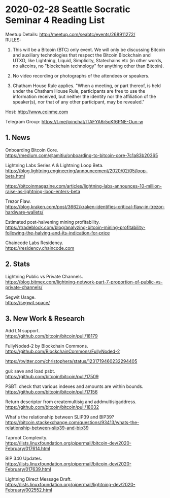 # 2020-02-28 Seattle Socratic Seminar 4 Reading List

Meetup Details: <http://meetup.com/seabtc/events/268911272/>  
RULES:
1. This will be a Bitcoin (BTC) only event. We will only be discussing Bitcoin and auxiliary technologies that respect the Bitcoin Blockchain and UTXO, like Lightning, Liquid, Simplicity, Statechains etc (in other words, no altcoins, no "blockchain technology" for anything other than Bitcoin).

2. No video recording or photographs of the attendees or speakers.

3. Chatham House Rule applies.
"When a meeting, or part thereof, is held under the Chatham House Rule, participants are free to use the information received, but neither the identity nor the affiliation of the speaker(s), nor that of any other participant, may be revealed."

Host: <http://www.coinme.com>

Telegram Group: <https://t.me/joinchat/ITAFYA6r5oKf6PNE-Oun-w>

## 1. News

Onboarding Bitcoin Core.  
https://medium.com/@amitiu/onboarding-to-bitcoin-core-7c1a83b20365

Lightning Labs Series A & Lightning Loop Beta.  
https://blog.lightning.engineering/announcement/2020/02/05/loop-beta.html

https://bitcoinmagazine.com/articles/lightning-labs-announces-10-million-raise-as-lightning-loop-enters-beta

Trezor Flaw.  
https://blog.kraken.com/post/3662/kraken-identifies-critical-flaw-in-trezor-hardware-wallets/

Estimated post-halvening mining profitability.  
https://tradeblock.com/blog/analyzing-bitcoin-mining-profitability-following-the-halving-and-its-indication-for-price

Chaincode Labs Residency.  
https://residency.chaincode.com


## 2. Stats

Lightning Public vs Private Channels.  
https://blog.bitmex.com/lightning-network-part-7-proportion-of-public-vs-private-channels/

Segwit Usage.  
https://segwit.space/


## 3. New Work & Research

Add LN support.  
https://github.com/bitcoin/bitcoin/pull/18179

FullyNoded-2 by Blockchain Commons.  
https://github.com/BlockchainCommons/FullyNoded-2

https://twitter.com/christophera/status/1231719460232294405

gui: save and load psbt.  
https://github.com/bitcoin/bitcoin/pull/17509

PSBT: check that various indexes and amounts are within bounds.  
https://github.com/bitcoin/bitcoin/pull/17156

Return descriptor from createmultisig and addmultisigaddress.  
https://github.com/bitcoin/bitcoin/pull/18032

What's the relationship between SLIP39 and BIP39?   
https://bitcoin.stackexchange.com/questions/93413/whats-the-relationship-between-slip39-and-bip39

Taproot Complexity.  
https://lists.linuxfoundation.org/pipermail/bitcoin-dev/2020-February/017614.html

BIP 340 Updates.  
https://lists.linuxfoundation.org/pipermail/bitcoin-dev/2020-February/017639.html

Lightning Direct Message Draft.  
https://lists.linuxfoundation.org/pipermail/lightning-dev/2020-February/002552.html





